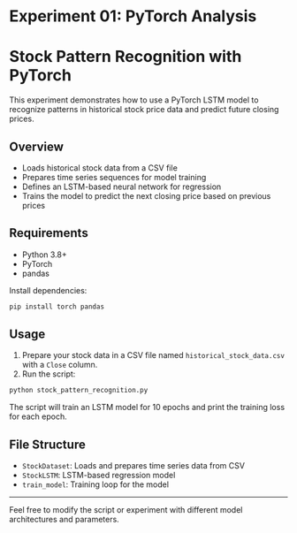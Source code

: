 # Experiment 01: PyTorch Analysis
# Stock Pattern Recognition with PyTorch

This experiment demonstrates how to use a PyTorch LSTM model to recognize patterns in historical stock price data and predict future closing prices.

## Overview

- Loads historical stock data from a CSV file
- Prepares time series sequences for model training
- Defines an LSTM-based neural network for regression
- Trains the model to predict the next closing price based on previous prices

## Requirements

- Python 3.8+
- PyTorch
- pandas

Install dependencies:

```bash
pip install torch pandas
```

## Usage

1. Prepare your stock data in a CSV file named `historical_stock_data.csv` with a `Close` column.
2. Run the script:

```bash
python stock_pattern_recognition.py
```

The script will train an LSTM model for 10 epochs and print the training loss for each epoch.

## File Structure

- `StockDataset`: Loads and prepares time series data from CSV
- `StockLSTM`: LSTM-based regression model
- `train_model`: Training loop for the model

---

Feel free to modify the script or experiment with different model architectures and parameters.
